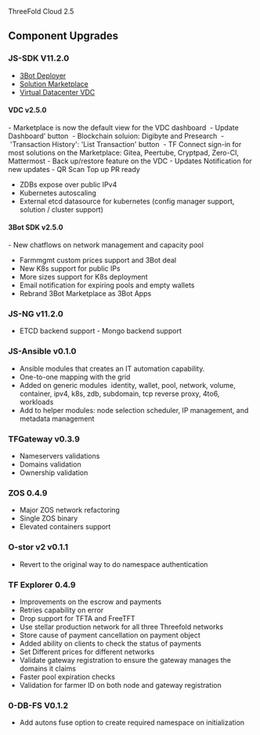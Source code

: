  ThreeFold Cloud 2.5

## Component Upgrades

### JS-SDK V11.2.0
- [3Bot Deployer](https://github.com/threefoldtech/js-sdk/tree/development/jumpscale/packages/threebot_deployer)
- [Solution Marketplace](https://github.com/threefoldtech/js-sdk/tree/development/jumpscale/packages/marketplace)
- [Virtual Datacenter VDC](https://github.com/threefoldtech/js-sdk/tree/development/jumpscale/packages/vdc)

#### VDC v2.5.0 
- Marketplace is now the default view for the VDC dashboard 
- Update Dashboard' button 
- Blockchain soluion: Digibyte and Presearch 
- 'Transaction History': 'List Transaction' button 
- TF Connect sign-in for most solutions on the Marketplace: Gitea, Peertube, Cryptpad, Zero-CI, Mattermost
- Back up/restore feature on the VDC
- Updates Notification for new updates
- QR Scan Top up PR ready
- ZDBs expose over public IPv4
- Kubernetes autoscaling
- External etcd datasource for kubernetes (config manager support, solution / cluster support)

#### 3Bot SDK v2.5.0
- New chatflows on network management and capacity pool
- Farmmgmt custom prices support and 3Bot deal
- New K8s support for public IPs
- More sizes support for K8s deployment
- Email notification for expiring pools and empty wallets
- Rebrand 3Bot Marketplace as 3Bot Apps

### JS-NG v11.2.0
- ETCD backend support
- Mongo backend support

### JS-Ansible v0.1.0
- Ansible modules that creates an IT automation capability.
- One-to-one mapping with the grid
- Added on generic modules
 identity, wallet, pool, network, volume, container, ipv4, k8s, zdb, subdomain, tcp reverse proxy, 4to6, workloads
- Add to helper modules: node selection scheduler, IP management, and metadata management

### TFGateway v0.3.9
- Nameservers validations 
- Domains validation
- Ownership validation

### ZOS 0.4.9
- Major ZOS network refactoring
- Single ZOS binary
- Elevated containers support

### O-stor v2 v0.1.1
- Revert to the original way to do namespace authentication

### TF Explorer 0.4.9
- Improvements on the escrow and payments
- Retries capability on error
- Drop support for TFTA and FreeTFT
- Use stellar production network for all three Threefold networks
- Store cause of payment cancellation on payment object
- Added ability on clients to check the status of payments
- Set Different prices for different networks
- Validate gateway registration to ensure the gateway manages the domains it claims
- Faster pool expiration checks
- Validation for farmer ID on both node and gateway registration

### 0-DB-FS V0.1.2
- Add autons fuse option to create required namespace on initialization


